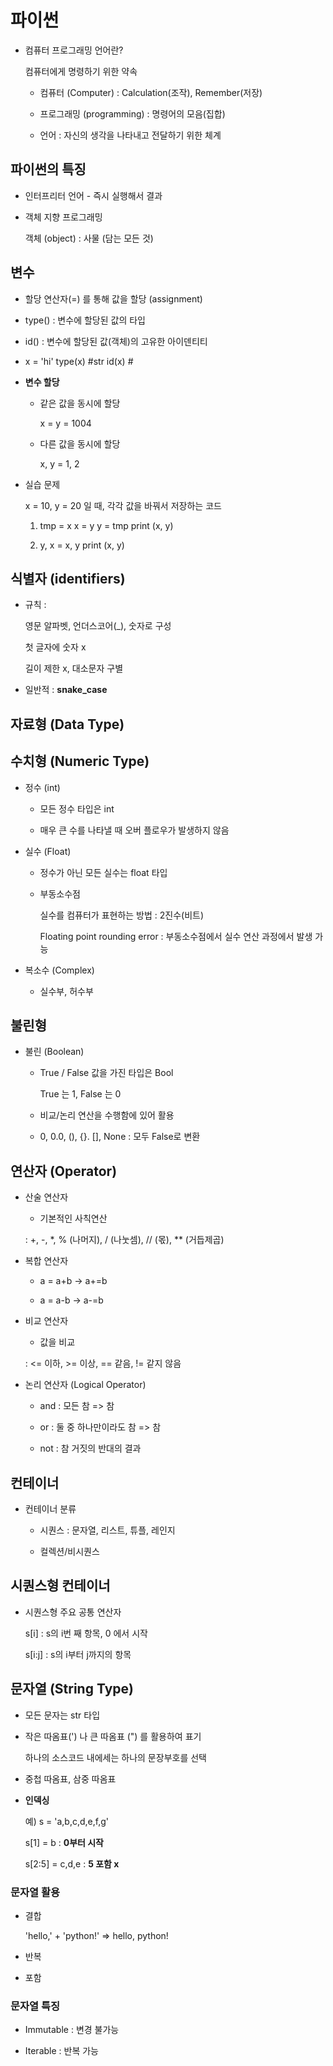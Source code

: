 
# 파이썬

- 컴퓨터 프로그래밍 언어란?

    컴퓨터에게 명령하기 위한 약속

    - 컴퓨터 (Computer) : Calculation(조작), Remember(저장)

    - 프로그래밍 (programming) : 명령어의 모음(집합)

    - 언어 : 자신의 생각을 나타내고 전달하기 위한 체계


## 파이썬의 특징

- 인터프리터 언어 - 즉시 실행해서 결과

- 객체 지향 프로그래밍
    
    객체 (object) : 사물 (담는 모든 것)

## 변수

- 할당 연산자(=) 를 통해 값을 할당 (assignment)

- type() : 변수에 할당된 값의 타입

- id() : 변수에 할당된 값(객체)의 고유한 아이덴티티

- x = 'hi'
    type(x) #str
    id(x) #

- **변수 할당**

    - 같은 값을 동시에 할당
        
        x = y = 1004
    
    - 다른 값을 동시에 할당 

        x, y = 1, 2

- 실습 문제 
    
    x = 10, y = 20 일 때, 각각 값을 바꿔서 저장하는 코드

    1. tmp = x
       x = y
       y = tmp
       print (x, y)
    
    2. y, x = x, y
       print (x, y)

## 식별자 (identifiers)

- 규칙 : 
    
    영문 알파벳, 언더스코어(_), 숫자로 구성
    
    첫 글자에 숫자 x
    
    길이 제한 x, 대소문자 구별

- 일반적 : **snake_case**

## 자료형 (Data Type)

## 수치형 (Numeric Type)

- 정수 (int)

    - 모든 정수 타입은 int

    - 매우 큰 수를 나타낼 때 오버 플로우가 발생하지 않음

- 실수 (Float)

    - 정수가 아닌 모든 실수는 float 타입

    - 부동소수점

        실수를 컴퓨터가 표현하는 방법 : 2진수(비트)

        Floating point rounding error : 부동소수점에서 실수 연산 과정에서 발생 가능

- 복소수 (Complex)

    - 실수부, 허수부


## 불린형

- 불린 (Boolean)

    - True / False 값을 가진 타입은 Bool
         
        True 는 1, False 는 0
    
    - 비교/논리 연산을 수행함에 있어 활용

    - 0, 0.0, (), {}. [], None : 모두 False로 변환

## 연산자 (Operator)

- 산술 연산자

    - 기본적인 사칙연산 

    : +, -, *, % (나머지), / (나눗셈), // (몫), ** (거듭제곱)

- 복합 연산자

    - a = a+b  ->  a+=b

    - a = a-b  ->  a-=b

- 비교 연산자

    - 값을 비교

    : <= 이하, >= 이상, == 같음, != 같지 않음

- 논리 연산자 (Logical Operator)

    - and : 모든 참 => 참

    - or : 둘 중 하나만이라도 참 => 참

    - not : 참 거짓의 반대의 결과

## 컨테이너

- 컨테이너 분류 

    - 시퀀스 : 문자열, 리스트, 튜플, 레인지

    - 컬렉션/비시퀀스

## 시퀀스형 컨테이너

- 시퀀스형 주요 공통 연산자

    s[i] : s의 i번 째 항목, 0 에서 시작

    s[i:j] : s의 i부터 j까지의 항목

## 문자열 (String Type)

- 모든 문자는 str 타입

- 작은 따옴표(') 나 큰 따옴표 (") 를 활용하여 표기

    하나의 소스코드 내에세는 하나의 문장부호를 선택

- 중첩 따옴표, 삼중 따옴표

- **인덱싱** 
    
    예) s = 'a,b,c,d,e,f,g'
        
    s[1] = b : **0부터 시작**

    s[2:5] = c,d,e : **5 포함 x**

### 문자열 활용

- 결합

    'hello,' + 'python!'
    => hello, python!

- 반복

- 포함

### 문자열 특징

- Immutable : 변경 불가능

- Iterable : 반복 가능